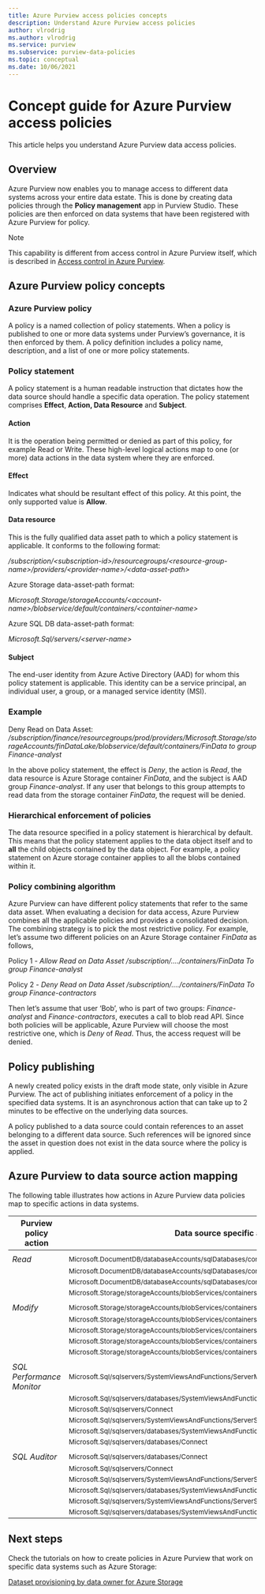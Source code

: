 ```yaml
---
title: Azure Purview access policies concepts
description: Understand Azure Purview access policies
author: vlrodrig
ms.author: vlrodrig
ms.service: purview
ms.subservice: purview-data-policies
ms.topic: conceptual
ms.date: 10/06/2021
---
```


# Concept guide for Azure Purview access policies
This article helps you understand Azure Purview data access policies.

## Overview

Azure Purview now enables you to manage access to different data systems across your entire data estate. This is done by creating data policies through the **Policy management** app in Purview Studio. These policies are then enforced on data systems that have been registered with Azure Purview for policy.
> [!Note]
> This capability is different from access control in Azure Purview itself, which is described in [Access control in Azure Purview](catalog-permissions.md).

## Azure Purview policy concepts

### Azure Purview policy

A policy is a named collection of policy statements. When a policy is published to one or more data systems under Purview’s governance, it is then enforced by them. A policy definition includes a policy name, description, and a list of one or more policy statements.

### Policy statement

A policy statement is a human readable instruction that dictates how the data source should handle a specific data operation. The policy statement comprises **Effect**, **Action, Data Resource** and **Subject**.

#### Action

It is the operation being permitted or denied as part of this policy, for example Read or Write. These high-level logical actions map to one (or more) data actions in the data system where they are enforced.

#### Effect

Indicates what should be resultant effect of this policy. At this point, the only supported value is **Allow**.

#### Data resource

This is the fully qualified data asset path to which a policy statement is applicable. It conforms to the following format:

*/subscription/\<subscription-id>/resourcegroups/\<resource-group-name>/providers/\<provider-name>/\<data-asset-path>*

Azure Storage data-asset-path format:

*Microsoft.Storage/storageAccounts/\<account-name>/blobservice/default/containers/\<container-name>*

Azure SQL DB data-asset-path format:

*Microsoft.Sql/servers/\<server-name>*

#### Subject

The end-user identity from Azure Active Directory (AAD) for whom this policy statement is applicable. This identity can be a service principal, an individual user, a group, or a managed service identity (MSI).

### Example

Deny Read on Data Asset:
*/subscription/finance/resourcegroups/prod/providers/Microsoft.Storage/storageAccounts/finDataLake/blobservice/default/containers/FinData to group Finance-analyst*

In the above policy statement, the effect is *Deny*, the action is *Read*, the data resource is Azure Storage container *FinData*, and the subject is AAD group *Finance-analyst*. If any user that belongs to this group attempts to read data from the storage container *FinData*, the
request will be denied.

### Hierarchical enforcement of policies

The data resource specified in a policy statement is hierarchical by default. This means that the policy statement applies to the data object itself and to **all** the child objects contained by the data object. For example, a policy statement on Azure storage container applies to
all the blobs contained within it.

### Policy combining algorithm 

Azure Purview can have different policy statements that refer to the same data asset. When evaluating a decision for data access, Azure Purview combines all the applicable policies and provides a consolidated decision. The combining strategy is to pick the most restrictive policy.
For example, let’s assume two different policies on an Azure Storage container *FinData* as follows,

Policy 1 - *Allow Read on Data Asset /subscription/…./containers/FinData
To group Finance-analyst*

Policy 2 - *Deny Read on Data Asset /subscription/…./containers/FinData
To group Finance-contractors*

Then let’s assume that user ‘Bob’, who is part of two groups:
*Finance-analyst* and *Finance-contractors*, executes a call to blob read API. Since both policies will be applicable, Azure Purview will choose the most restrictive one, which is *Deny* of *Read*. Thus, the access request will be denied.

## Policy publishing

A newly created policy exists in the draft mode state, only visible in Azure Purview. The act of publishing initiates enforcement of a policy in the specified data systems. It is an asynchronous action that can take up to 2 minutes to be effective on the underlying data sources.

A policy published to a data source could contain references to an asset belonging to a different data source. Such references will be ignored since the asset in question does not exist in the data source where the policy is applied.

## Azure Purview to data source action mapping

The following table illustrates how actions in Azure Purview data policies map to specific actions in data systems.

| **Purview policy action** | **Data source specific actions**                                                                |
|---------------------------|-------------------------------------------------------------------------------------------------|
|||
| *Read*                      |<sub>Microsoft.DocumentDB/databaseAccounts/sqlDatabases/containers/items/read                        |
|                           |<sub>Microsoft.DocumentDB/databaseAccounts/sqlDatabases/containers/executeQuery                      |
|                           |<sub>Microsoft.DocumentDB/databaseAccounts/sqlDatabases/containers/readChangeFeed                    |
|                           |<sub>Microsoft.Storage/storageAccounts/blobServices/containers/blobs/read                            |
|||
| *Modify*                    |<sub>Microsoft.Storage/storageAccounts/blobServices/containers/blobs/read                            |
|                           |<sub>Microsoft.Storage/storageAccounts/blobServices/containers/blobs/write                           |
|                           |<sub>Microsoft.Storage/storageAccounts/blobServices/containers/blobs/add/action                      |
|                           |<sub>Microsoft.Storage/storageAccounts/blobServices/containers/blobs/move/action                     |
|                           |<sub>Microsoft.Storage/storageAccounts/blobServices/containers/blobs/delete                          |
|||
| *SQL Performance Monitor*   |<sub>Microsoft.Sql/sqlservers/SystemViewsAndFunctions/ServerMetadata/rows/select                     |
|                           |<sub>Microsoft.Sql/sqlservers/databases/SystemViewsAndFunctions/DatabaseMetadata/rows/select         |
|                           |<sub>Microsoft.Sql/sqlservers/Connect                                                                |
|                           |<sub>Microsoft.Sql/sqlservers/SystemViewsAndFunctions/ServerState/rows/select                        |
|                           |<sub>Microsoft.Sql/sqlservers/databases/SystemViewsAndFunctions/DatabaseState/rows/select            |
|                           |<sub>Microsoft.Sql/sqlservers/databases/Connect                                                      |
|||
| *SQL Auditor*               |<sub>Microsoft.Sql/sqlservers/databases/Connect                                                      |
|                           |<sub>Microsoft.Sql/sqlservers/Connect                                                                |
|                           |<sub>Microsoft.Sql/sqlservers/SystemViewsAndFunctions/ServerSecurityState/rows/select                |
|                           |<sub>Microsoft.Sql/sqlservers/databases/SystemViewsAndFunctions/DatabaseSecurityState/rows/select    |
|                           |<sub>Microsoft.Sql/sqlservers/SystemViewsAndFunctions/ServerSecurityMetadata/rows/select             |
|                           |<sub>Microsoft.Sql/sqlservers/databases/SystemViewsAndFunctions/DatabaseSecurityMetadata/rows/select |

## Next steps
Check the tutorials on how to create policies in Azure Purview that work on specific data systems such as Azure Storage:

[Dataset provisioning by data owner for Azure Storage](how-to-access-policies-storage.md)

<!--
[Dataset provisioning by data owner for Azure SQL DB](how-to-access-policies-sql.md)
-->